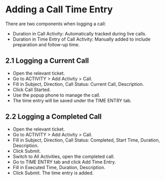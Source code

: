 # Adding a Call Time Entry

There are two components when logging a call:

- Duration in Call Activity: Automatically tracked during live calls.
- Duration in Time Entry of Call Activity: Manually added to include preparation and follow-up time.

## 2.1 Logging a Current Call

- Open the relevant ticket.
- Go to ACTIVITY > Add Activity > Call.
- Fill in Subject, Direction, Call Status: Current Call, Description.
- Click Call Started.
- Use the popup phone to manage the call.
- The time entry will be saved under the TIME ENTRY tab.

## 2.2 Logging a Completed Call

- Open the relevant ticket.
- Go to ACTIVITY > Add Activity > Call.
- Fill in Subject, Direction, Call Status: Completed, Start Time, Duration, Description.
- Click Submit.
- Switch to All Activities, open the completed call.
- Go to TIME ENTRY tab and click Add Time Entry.
- Fill in Executed Time, Duration, Description.
- Click Submit. The time entry is added.
